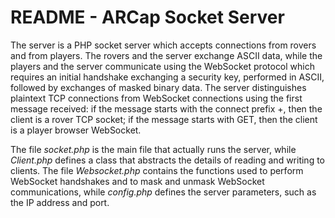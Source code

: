 # README - ARCap Socket Server

The server is a PHP socket server which accepts connections from rovers and from players. The rovers and the server exchange ASCII data, while the players and the server communicate using the WebSocket protocol which requires an initial handshake exchanging a security key, performed in ASCII, followed by exchanges of masked binary data. The server distinguishes plaintext TCP connections from WebSocket connections using the first message received: if the message starts with the connect prefix +, then the client is a rover TCP socket; if the message starts with GET, then the client is a player browser WebSocket.

The file *socket.php* is the main file that actually runs the server, while *Client.php* defines a class that abstracts the details of reading and writing to clients. The file *Websocket.php* contains the functions used to perform WebSocket handshakes and to mask and unmask WebSocket communications, while *config.php* defines the server parameters, such as the IP address and port.
